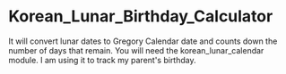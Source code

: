 # Korean_Lunar_Birthday_Calculator

It will convert lunar dates to Gregory Calendar date and counts down the number of days that remain. 
You will need the korean_lunar_calendar module.
I am using it to track my parent's birthday. 
